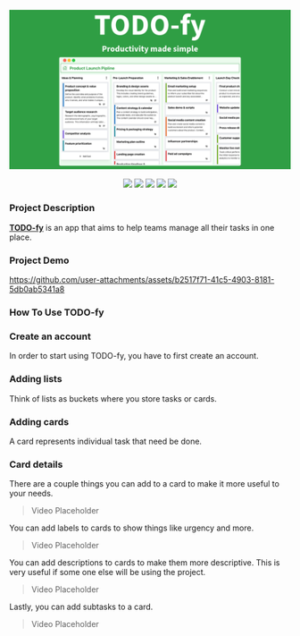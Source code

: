 ![Chatspy - Team communication app!](./docSource/banner.png "Chatspy")

<div align="center">

<img src="https://img.shields.io/badge/mysql-4479A1.svg?style=for-the-badge&logo=mysql&logoColor=white">

<img src="https://img.shields.io/badge/node.js-6DA55F?style=for-the-badge&logo=node.js&logoColor=white">

<img src="https://img.shields.io/badge/react-%2320232a.svg?style=for-the-badge&logo=react&logoColor=%2361DAFB">

<img src="https://img.shields.io/badge/typescript-%23007ACC.svg?style=for-the-badge&logo=typescript&logoColor=white">

<img src="https://img.shields.io/badge/AWS-%23FF9900.svg?style=for-the-badge&logo=amazon-aws&logoColor=white">
</div>

### Project Description

**[TODO-fy](https://main.d23xp5k9zvq0zh.amplifyapp.com/)** is an app that aims to help teams manage all their tasks in one place.

### Project Demo

https://github.com/user-attachments/assets/b2517f71-41c5-4903-8181-5db0ab5341a8

### How To Use TODO-fy

### Create an account

In order to start using TODO-fy, you have to first create an account.

### Adding lists

Think of lists as buckets where you store tasks or cards.

### Adding cards

A card represents individual task that need be done.

### Card details

There are a couple things you can add to a card to make it more useful to your needs.

> Video Placeholder

You can add labels to cards to show things like urgency and more.

> Video Placeholder

You can add descriptions to cards to make them more descriptive.
This is very useful if some one else will be using the project.

> Video Placeholder

Lastly, you can add subtasks to a card.

> Video Placeholder
